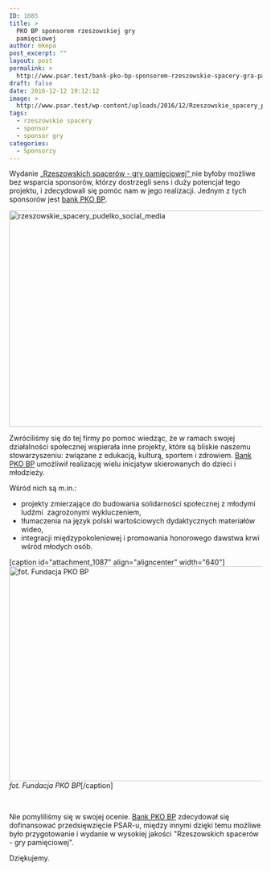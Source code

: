 ```yaml
---
ID: 1085
title: >
  PKO BP sponsorem rzeszowskiej gry
  pamięciowej
author: mkepa
post_excerpt: ""
layout: post
permalink: >
  http://www.psar.test/bank-pko-bp-sponsorem-rzeszowskie-spacery-gra-pamieciowa/
draft: false
date: 2016-12-12 19:12:12
image: >
  http://www.psar.test/wp-content/uploads/2016/12/Rzeszowskie_spacery_pudelko_social_media-e1481559254224.png
tags:
  - rzeszowskie spacery
  - sponsor
  - sponsor gry
categories:
  - Sponsorzy
---
```

Wydanie <a href="http://dev-psar.pantheonsite.io/rzeszowskie-spacery-gra-pamieciowa/">„Rzeszowskich spacerów - gry pamięciowej" </a>nie byłoby możliwe bez wsparcia sponsorów, którzy dostrzegli sens i duży potencjał tego projektu, i zdecydowali się pomóc nam w jego realizacji. Jednym z tych sponsorów jest <a href="https://www.facebook.com/PKOBankPolski/">bank PKO BP</a>.

<a href="http://www.psar.test/wp-content/uploads/2016/12/Rzeszowskie_spacery_pudelko_social_media-e1481559254224.png"><img class="size-large wp-image-1082 aligncenter" src="http://dev-psar.pantheonsite.io/wp-content/uploads/2016/12/Rzeszowskie_spacery_pudelko_social_media-1024x687.png" alt="rzeszowskie_spacery_pudelko_social_media" width="640" height="429" /></a>

Zwróciliśmy się do tej firmy po pomoc wiedząc, że w ramach swojej działalności społecznej wspierała inne projekty, które są bliskie naszemu stowarzyszeniu: związane z edukacją, kulturą, sportem i zdrowiem. <a href="https://www.facebook.com/PKOBankPolski/">Bank PKO BP</a> umożliwił realizację wielu inicjatyw skierowanych do dzieci i młodzieży.

Wśród nich są m.in.:
<ul>
 	<li>projekty zmierzające do budowania solidarności społecznej z młodymi ludźmi  zagrożonymi wykluczeniem,</li>
 	<li>tłumaczenia na język polski wartościowych dydaktycznych materiałów wideo,</li>
 	<li>integracji międzypokoleniowej i promowania honorowego dawstwa krwi wśród młodych osób.</li>
</ul>
[caption id="attachment_1087" align="aligncenter" width="640"]<a href="http://www.psar.test/wp-content/uploads/2016/12/phoca_thumb_l_rzeszow_0241.jpg"><img class="wp-image-1087 size-full" src="http://www.psar.test/wp-content/uploads/2016/12/phoca_thumb_l_rzeszow_0241.jpg" alt="fot. Fundacja PKO BP" width="640" height="426" /></a> <em>fot. Fundacja PKO BP</em>[/caption]

&nbsp;

Nie pomyliliśmy się w swojej ocenie. <a href="https://www.facebook.com/PKOBankPolski/">Bank PKO BP</a> zdecydował się dofinansować przedsięwzięcie PSAR-u, między innymi dzięki temu możliwe było przygotowanie i wydanie w wysokiej jakości "Rzeszowskich spacerów - gry pamięciowej".

Dziękujemy.